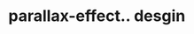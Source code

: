 # parallax-effect.. desgin                                                                                                                                                                                                                                                                                                                                                                                                                                                                                                                                                                                                                                              
